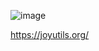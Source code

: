 



![image](https://github.com/yasiryagi/community-repo/assets/4862448/25d3d23b-a68e-48cd-bbc8-efeb29c1140b)



https://joyutils.org/


